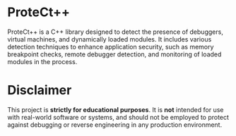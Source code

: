 # ProteCt++

ProteCt++ is a C++ library designed to detect the presence of debuggers, virtual machines, and dynamically loaded modules. It includes various detection techniques to enhance application security, such as memory breakpoint checks, remote debugger detection, and monitoring of loaded modules in the process.


# Disclaimer
This project is **strictly for educational purposes**. It is **not** intended for use with real-world software or systems, and should not be employed to protect against debugging or reverse engineering in any production environment.

